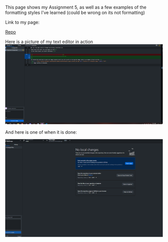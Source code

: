 This page shows my Assignment 5, as well as a few examples of the formatting styles I've learned (could be wrong on its not formatting)


Link to my page:

<a target = "_blank" href = "https://nate-heim.github.io/MART341-WebDesign/Assignment-5/"> Repo </a>

Here is a picture of my text editor in action
![Alt text](image.png)

And here is one of when it is done:

![Alt text](image-1.png)
